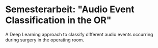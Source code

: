# Semesterarbeit: "Audio Event Classification in the OR"
A Deep Learning approach to classify different audio events occurring during surgery in the operating room.
